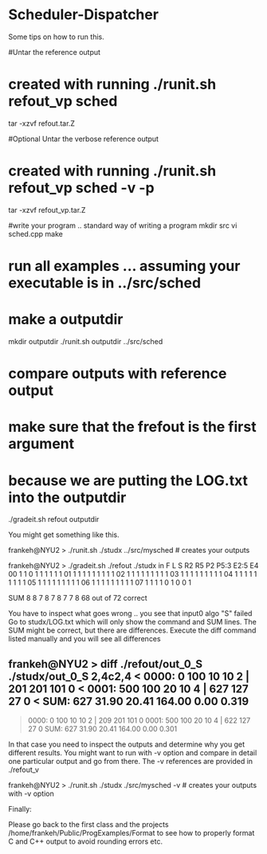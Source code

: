 # Scheduler-Dispatcher

Some tips on how to run this.

#Untar the reference output
# created with running ./runit.sh refout_vp sched
tar -xzvf refout.tar.Z 

#Optional Untar the verbose reference output
# created with running ./runit.sh refout_vp sched -v -p
tar -xzvf refout_vp.tar.Z

#write your program .. standard way of writing a program
mkdir src
vi sched.cpp
make 

# run all examples ... assuming your executable is in ../src/sched
# make a outputdir
mkdir outputdir
./runit.sh outputdir ../src/sched

# compare outputs with reference output
# make sure that the frefout is the first argument
# because we are putting the LOG.txt into the outputdir

./gradeit.sh refout outputdir

You might get something like this.

frankeh@NYU2 > ./runit.sh ./studx ../src/mysched     # creates your outputs

frankeh@NYU2 > ./gradeit.sh ./refout ./studx
in    F    L    S   R2   R5   P2   P5:3 E2:5 E4
00    1    1    0    1    1    1    1    1    1
01    1    1    1    1    1    1    1    1    1
02    1    1    1    1    1    1    1    1    1
03    1    1    1    1    1    1    1    1    1
04    1    1    1    1    1    1    1    1    1
05    1    1    1    1    1    1    1    1    1
06    1    1    1    1    1    1    1    1    1
07    1    1    1    1    0    1    0    0    1

SUM   8    8    7    8    7    8    7    7    8 
68 out of 72 correct

You have to inspect what goes wrong .. you see that input0 algo "S" failed
Go to studx/LOG.txt which will only show the command and SUM lines.
The SUM might be correct, but there are differences. Execute the diff command
listed manually and you will see all differences

frankeh@NYU2 > diff ./refout/out_0_S ./studx/out_0_S
2,4c2,4
< 0000:    0  100   10   10 2 |   201   201   101     0
< 0001:  500  100   20   10 4 |   627   127    27     0
< SUM: 627 31.90 20.41 164.00 0.00 0.319
---
> 0000:    0  100   10   10 2 |   209   201   101     0
> 0001:  500  100   20   10 4 |   622   127    27     0
> SUM: 627 31.90 20.41 164.00 0.00 0.301


In that case you need to inspect the outputs and determine why you get
different results.
You might want to run with -v option and compare in detail one particular
output and go from there. The -v references are provided in ./refout_v

frankeh@NYU2 > ./runit.sh ./studx ./src/mysched -v  # creates your outputs with -v option


Finally: 

Please go back to the first class and the projects /home/frankeh/Public/ProgExamples/Format
to see how to properly format C and C++ output to avoid rounding errors etc.
